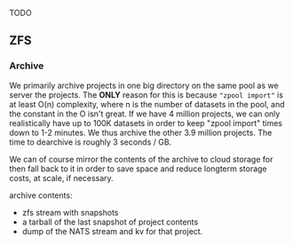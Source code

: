 TODO

## ZFS

### Archive

We primarily archive projects in one big directory on the same pool as we
server the projects. The **ONLY** reason for this is because `"zpool import"` is
at least O\(n\) complexity, where n is the number of datasets in the pool,
and the constant in the O isn't great. If we have 4 million projects, we can
only realistically have up to 100K datasets in order to keep "zpool import" times
down to 1-2 minutes. We thus archive the other 3.9 million projects. The time
to dearchive is roughly 3 seconds / GB.

We can of course mirror the contents of the archive to cloud storage for then fall
back to it in order to save space and reduce longterm storage costs, at scale,
if necessary.

archive contents:
 - zfs stream with snapshots
 - a tarball of the last snapshot of project contents
 - dump of the NATS stream and kv for that project.

